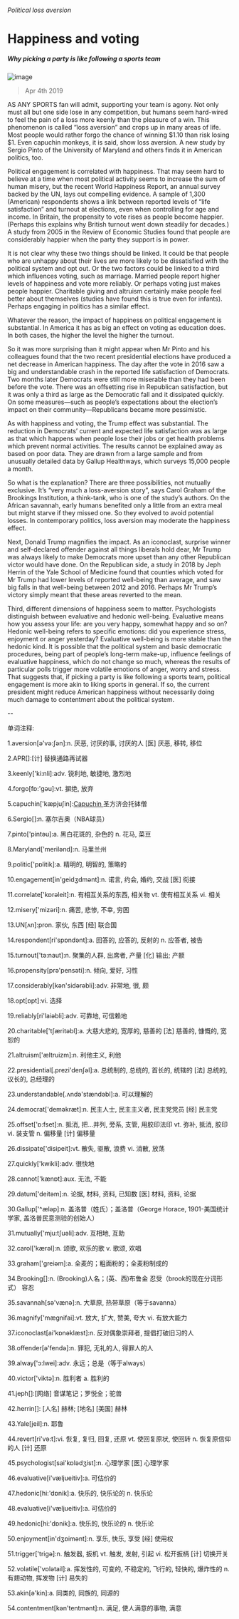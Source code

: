 ###### Political loss aversion
# Happiness and voting 
##### Why picking a party is like following a sports team 
![image](images/20190406_USP002_1.jpg) 
> Apr 4th 2019 
AS ANY SPORTS fan will admit, supporting your team is agony. Not only must all but one side lose in any competition, but humans seem hard-wired to feel the pain of a loss more keenly than the pleasure of a win. This phenomenon is called “loss aversion” and crops up in many areas of life. Most people would rather forgo the chance of winning $1.10 than risk losing $1. Even capuchin monkeys, it is said, show loss aversion. A new study by Sergio Pinto of the University of Maryland and others finds it in American politics, too. 
Political engagement is correlated with happiness. That may seem hard to believe at a time when most political activity seems to increase the sum of human misery, but the recent World Happiness Report, an annual survey backed by the UN, lays out compelling evidence. A sample of 1,300 (American) respondents shows a link between reported levels of “life satisfaction” and turnout at elections, even when controlling for age and income. In Britain, the propensity to vote rises as people become happier. (Perhaps this explains why British turnout went down steadily for decades.) A study from 2005 in the Review of Economic Studies found that people are considerably happier when the party they support is in power. 
It is not clear why these two things should be linked. It could be that people who are unhappy about their lives are more likely to be dissatisfied with the political system and opt out. Or the two factors could be linked to a third which influences voting, such as marriage. Married people report higher levels of happiness and vote more reliably. Or perhaps voting just makes people happier. Charitable giving and altruism certainly make people feel better about themselves (studies have found this is true even for infants). Perhaps engaging in politics has a similar effect. 
Whatever the reason, the impact of happiness on political engagement is substantial. In America it has as big an effect on voting as education does. In both cases, the higher the level the higher the turnout. 
So it was more surprising than it might appear when Mr Pinto and his colleagues found that the two recent presidential elections have produced a net decrease in American happiness. The day after the vote in 2016 saw a big and understandable crash in the reported life satisfaction of Democrats. Two months later Democrats were still more miserable than they had been before the vote. There was an offsetting rise in Republican satisfaction, but it was only a third as large as the Democratic fall and it dissipated quickly. On some measures—such as people’s expectations about the election’s impact on their community—Republicans became more pessimistic. 
As with happiness and voting, the Trump effect was substantial. The reduction in Democrats’ current and expected life satisfaction was as large as that which happens when people lose their jobs or get health problems which prevent normal activities. The results cannot be explained away as based on poor data. They are drawn from a large sample and from unusually detailed data by Gallup Healthways, which surveys 15,000 people a month. 
So what is the explanation? There are three possibilities, not mutually exclusive. It’s “very much a loss-aversion story”, says Carol Graham of the Brookings Institution, a think-tank, who is one of the study’s authors. On the African savannah, early humans benefited only a little from an extra meal but might starve if they missed one. So they evolved to avoid potential losses. In contemporary politics, loss aversion may moderate the happiness effect. 
Next, Donald Trump magnifies the impact. As an iconoclast, surprise winner and self-declared offender against all things liberals hold dear, Mr Trump was always likely to make Democrats more upset than any other Republican victor would have done. On the Republican side, a study in 2018 by Jeph Herrin of the Yale School of Medicine found that counties which voted for Mr Trump had lower levels of reported well-being than average, and saw big falls in that well-being between 2012 and 2016. Perhaps Mr Trump’s victory simply meant that these areas reverted to the mean. 
Third, different dimensions of happiness seem to matter. Psychologists distinguish between evaluative and hedonic well-being. Evaluative means how you assess your life: are you very happy, somewhat happy and so on? Hedonic well-being refers to specific emotions: did you experience stress, enjoyment or anger yesterday? Evaluative well-being is more stable than the hedonic kind. It is possible that the political system and basic democratic procedures, being part of people’s long-term make-up, influence feelings of evaluative happiness, which do not change so much, whereas the results of particular polls trigger more volatile emotions of anger, worry and stress. That suggests that, if picking a party is like following a sports team, political engagement is more akin to liking sports in general. If so, the current president might reduce American happiness without necessarily doing much damage to contentment about the political system. 
-- 
 单词注释:
1.aversion[ә'vә:ʃәn]:n. 厌恶, 讨厌的事, 讨厌的人 [医] 厌恶, 移转, 移位 
2.APR[]:[计] 替换通路再试器 
3.keenly['ki:nli]:adv. 锐利地, 敏捷地, 激烈地 
4.forgo[fɒ:'gәu]:vt. 摒绝, 放弃 
5.capuchin['kæpjuʃin]:[Capuchin ](天主教的)圣方济会托钵僧 
6.Sergio[]:n. 塞尔吉奥（NBA球员） 
7.pinto['pintәu]:a. 黑白花斑的, 杂色的 n. 花马, 菜豆 
8.Maryland['merilәnd]:n. 马里兰州 
9.politic['pɒlitik]:a. 精明的, 明智的, 策略的 
10.engagement[in'geidʒdmәnt]:n. 诺言, 约会, 婚约, 交战 [医] 衔接 
11.correlate['kɒrәleit]:n. 有相互关系的东西, 相关物 vt. 使有相互关系 vi. 相关 
12.misery['mizәri]:n. 痛苦, 悲惨, 不幸, 穷困 
13.UN[ʌn]:pron. 家伙, 东西 [经] 联合国 
14.respondent[ri'spɒndәnt]:a. 回答的, 应答的, 反射的 n. 应答者, 被告 
15.turnout['tә:naut]:n. 聚集的人群, 出席者, 产量 [化] 输出; 产额 
16.propensity[prә'pensәti]:n. 倾向, 爱好, 习性 
17.considerably[kәn'sidәrәbli]:adv. 非常地, 很, 颇 
18.opt[ɒpt]:vi. 选择 
19.reliably[ri'laiәbli]:adv. 可靠地, 可信赖地 
20.charitable['tʃæritәbl]:a. 大慈大悲的, 宽厚的, 慈善的 [法] 慈善的, 慷慨的, 宽恕的 
21.altruism['æltruizm]:n. 利他主义, 利他 
22.presidential[.prezi'denʃәl]:a. 总统制的, 总统的, 首长的, 统辖的 [法] 总统的, 议长的, 总经理的 
23.understandable[.ʌndә'stændәbl]:a. 可以理解的 
24.democrat['demәkræt]:n. 民主人士, 民主主义者, 民主党党员 [经] 民主党 
25.offset['ɒ:fset]:n. 抵消, 把...并列, 旁系, 支管, 用胶印法印 vt. 弥补, 抵消, 胶印 vi. 装支管 n. 偏移量 [计] 偏移量 
26.dissipate['disipeit]:vt. 散失, 驱散, 浪费 vi. 消散, 放荡 
27.quickly['kwikli]:adv. 很快地 
28.cannot['kænɒt]:aux. 无法, 不能 
29.datum['deitәm]:n. 论据, 材料, 资料, 已知数 [医] 材料, 资料, 论据 
30.Gallup['^ælәp]:n. 盖洛普（姓氏）；盖洛普（George Horace, 1901-美国统计学家, 盖洛普民意测验的创始人） 
31.mutually['mju:tʃuәli]:adv. 互相地, 互助 
32.carol['kærәl]:n. 颂歌, 欢乐的歌 v. 歌颂, 欢唱 
33.graham['ɡreiәm]:a. 全麦的；粗面粉的；全麦粉制成的 
34.Brooking[]:n. (Brooking)人名；(英、西)布鲁金 忍受（brook的现在分词形式） 容忍 
35.savannah[sә'vænә]:n. 大草原, 热带草原（等于savanna） 
36.magnify['mægnifai]:vt. 放大, 扩大, 赞美, 夸大 vi. 有放大能力 
37.iconoclast[ai'kɒnәklæst]:n. 反对偶象崇拜者, 提倡打破旧习的人 
38.offender[ә'fendә]:n. 罪犯, 无礼的人, 得罪人的人 
39.alway['ɔ:lwei]:adv. 永远；总是（等于always） 
40.victor['viktә]:n. 胜利者 a. 胜利的 
41.jeph[]:[网络] 音谋笔记；罗悦全；驼兽 
42.herrin[]: [人名] 赫林; [地名] [美国] 赫林 
43.Yale[jeil]:n. 耶鲁 
44.revert[ri'vә:t]:vi. 恢复, 复归, 回复, 还原 vt. 使回复原状, 使回转 n. 恢复原信仰的人 [计] 还原 
45.psychologist[sai'kɒlәdʒist]:n. 心理学家 [医] 心理学家 
46.evaluative[i'væljueitiv]:a. 可估价的 
47.hedonic[hi:'dɒnik]:a. 快乐的, 快乐论的 n. 快乐论 
48.evaluative[i'væljueitiv]:a. 可估价的 
49.hedonic[hi:'dɒnik]:a. 快乐的, 快乐论的 n. 快乐论 
50.enjoyment[in'dʒɒimәnt]:n. 享乐, 快乐, 享受 [经] 使用权 
51.trigger['trigә]:n. 触发器, 扳机 vt. 触发, 发射, 引起 vi. 松开扳柄 [计] 切换开关 
52.volatile['vɒlәtail]:a. 挥发性的, 可变的, 不稳定的, 飞行的, 轻快的, 爆炸性的 n. 有翅动物, 挥发物 [计] 易失的 
53.akin[ә'kin]:a. 同类的, 同族的, 同源的 
54.contentment[kәn'tentmәnt]:n. 满足, 使人满意的事物, 满意 
